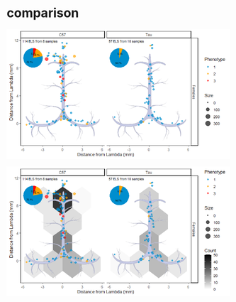 # comparison

<img src="plots/Tau_C57fig-loc-1.png" id="fig-loc"
alt="Figure 1: Scatter plot of TLSs around meninges. Each dot represents one structure, sized by dimension, coloured by phenotype and labeled by sample. Each panel corresponds to a mice group based on sex and age category." />

<img src="plots/Tau_C57fig-loc-dens-1.png" id="fig-loc-dens"
alt="Figure 2: Density plot of TLSs around meninges. Each dot represents one structure, sized by dimension, coloured by phenotype. Colour indicates the fraction of structures found in each pixel. Each panel corresponds to a mice group based on sex and age category." />
